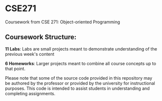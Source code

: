 # CSE271
Coursework from CSE 271: Object-oriented Programming

## Coursework Structure:

**11 Labs**: Labs are small projects meant to demonstrate understanding of the previous week's content

**6 Homeworks**: Larger projects meant to combine all course concepts up to that point.

Please note that some of the source code provided in this repository may be authored by the professor or provided by the university for instructional purposes. This code is intended to assist students in understanding and completing assignments.
